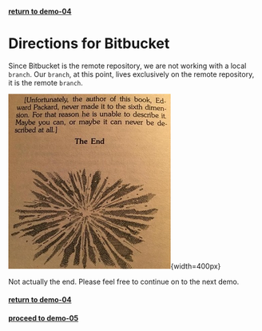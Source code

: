 #### [return to demo-04](directions-demo-04.md)
# Directions for Bitbucket

Since Bitbucket is the remote repository, we are not working with a local `branch`. Our `branch`, at this point,
lives exclusively on the remote repository, it is the remote `branch`.

![choose-your-own-adventure03.jpg](../assets/demo-04/choose-your-own-adventure03.jpg){width=400px}

Not actually the end. Please feel free to continue on to the next demo.

#### [return to demo-04](directions-demo-04.md)
#### [proceed to demo-05](../demo_05/directions-demo-05.md)